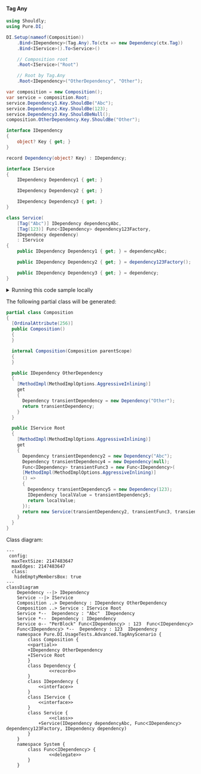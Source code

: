 #### Tag Any


```c#
using Shouldly;
using Pure.DI;

DI.Setup(nameof(Composition))
    .Bind<IDependency>(Tag.Any).To(ctx => new Dependency(ctx.Tag))
    .Bind<IService>().To<Service>()

    // Composition root
    .Root<IService>("Root")

    // Root by Tag.Any
    .Root<IDependency>("OtherDependency", "Other");

var composition = new Composition();
var service = composition.Root;
service.Dependency1.Key.ShouldBe("Abc");
service.Dependency2.Key.ShouldBe(123);
service.Dependency3.Key.ShouldBeNull();
composition.OtherDependency.Key.ShouldBe("Other");

interface IDependency
{
    object? Key { get; }
}

record Dependency(object? Key) : IDependency;

interface IService
{
    IDependency Dependency1 { get; }

    IDependency Dependency2 { get; }

    IDependency Dependency3 { get; }
}

class Service(
    [Tag("Abc")] IDependency dependencyAbc,
    [Tag(123)] Func<IDependency> dependency123Factory,
    IDependency dependency)
    : IService
{
    public IDependency Dependency1 { get; } = dependencyAbc;

    public IDependency Dependency2 { get; } = dependency123Factory();

    public IDependency Dependency3 { get; } = dependency;
}
```

<details>
<summary>Running this code sample locally</summary>

- Make sure you have the [.NET SDK 9.0](https://dotnet.microsoft.com/en-us/download/dotnet/9.0) or later is installed
```bash
dotnet --list-sdk
```
- Create a net9.0 (or later) console application
```bash
dotnet new console -n Sample
```
- Add references to NuGet packages
  - [Pure.DI](https://www.nuget.org/packages/Pure.DI)
  - [Shouldly](https://www.nuget.org/packages/Shouldly)
```bash
dotnet add package Pure.DI
dotnet add package Shouldly
```
- Copy the example code into the _Program.cs_ file

You are ready to run the example 🚀
```bash
dotnet run
```

</details>

The following partial class will be generated:

```c#
partial class Composition
{
  [OrdinalAttribute(256)]
  public Composition()
  {
  }

  internal Composition(Composition parentScope)
  {
  }

  public IDependency OtherDependency
  {
    [MethodImpl(MethodImplOptions.AggressiveInlining)]
    get
    {
      Dependency transientDependency = new Dependency("Other");
      return transientDependency;
    }
  }

  public IService Root
  {
    [MethodImpl(MethodImplOptions.AggressiveInlining)]
    get
    {
      Dependency transientDependency2 = new Dependency("Abc");
      Dependency transientDependency4 = new Dependency(null);
      Func<IDependency> transientFunc3 = new Func<IDependency>(
      [MethodImpl(MethodImplOptions.AggressiveInlining)]
      () =>
      {
        Dependency transientDependency5 = new Dependency(123);
        IDependency localValue = transientDependency5;
        return localValue;
      });
      return new Service(transientDependency2, transientFunc3, transientDependency4);
    }
  }
}
```

Class diagram:

```mermaid
---
 config:
  maxTextSize: 2147483647
  maxEdges: 2147483647
  class:
   hideEmptyMembersBox: true
---
classDiagram
	Dependency --|> IDependency
	Service --|> IService
	Composition ..> Dependency : IDependency OtherDependency
	Composition ..> Service : IService Root
	Service *--  Dependency : "Abc"  IDependency
	Service *--  Dependency : IDependency
	Service o-- "PerBlock" FuncᐸIDependencyᐳ : 123  FuncᐸIDependencyᐳ
	FuncᐸIDependencyᐳ *--  Dependency : 123  IDependency
	namespace Pure.DI.UsageTests.Advanced.TagAnyScenario {
		class Composition {
		<<partial>>
		+IDependency OtherDependency
		+IService Root
		}
		class Dependency {
				<<record>>
		}
		class IDependency {
			<<interface>>
		}
		class IService {
			<<interface>>
		}
		class Service {
				<<class>>
			+Service(IDependency dependencyAbc, FuncᐸIDependencyᐳ dependency123Factory, IDependency dependency)
		}
	}
	namespace System {
		class FuncᐸIDependencyᐳ {
				<<delegate>>
		}
	}
```

